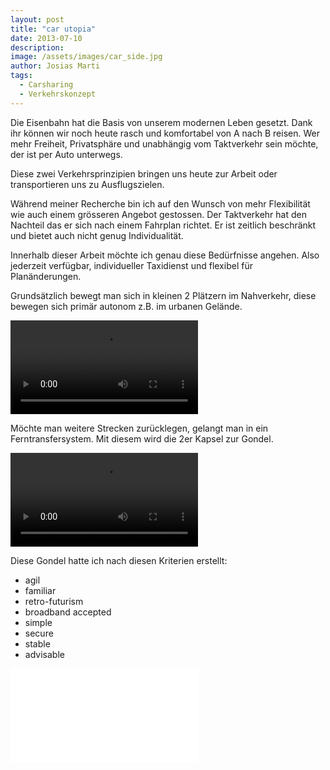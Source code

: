 ```yaml
---
layout: post
title: "car utopia"
date: 2013-07-10
description: 
image: /assets/images/car_side.jpg
author: Josias Marti
tags: 
  - Carsharing
  - Verkehrskonzept
---
```


Die Eisenbahn hat die Basis von unserem modernen Leben gesetzt. Dank ihr können wir noch heute rasch und komfortabel von A nach B reisen. Wer mehr Freiheit, Privatsphäre und unabhängig vom Taktverkehr sein möchte, der ist per Auto unterwegs.

Diese zwei Verkehrsprinzipien bringen uns heute zur Arbeit oder transportieren uns zu Ausflugszielen.

Während meiner Recherche bin ich auf den Wunsch von mehr Flexibilität wie auch einem grösseren Angebot gestossen. Der Taktverkehr hat den Nachteil das er sich nach einem Fahrplan richtet. Er ist zeitlich beschränkt und bietet auch nicht genug Individualität.

Innerhalb dieser Arbeit möchte ich genau diese Bedürfnisse angehen. Also jederzeit verfügbar, individueller Taxidienst und flexibel für Planänderungen.

Grundsätzlich bewegt man sich in kleinen 2 Plätzern im Nahverkehr, diese bewegen sich primär autonom z.B. im urbanen Gelände.

<video controls preload loop> 
    <source src="/assets/video/kreuzung_BIGER.mp4"></source>
</video>

Möchte man weitere Strecken zurücklegen, gelangt man in ein Ferntransfersystem. Mit diesem wird die 2er Kapsel zur Gondel.

<video controls preload loop> 
    <source src="/assets/video/gondel-schritt.mp4"></source>
</video>

Diese Gondel hatte ich nach diesen Kriterien erstellt:
- agil
- familiar 
- retro-futurism
- broadband accepted
- simple
- secure 
- stable
- advisable 

<iframe style="border: none;" src="/assets/car.html"></iframe>


